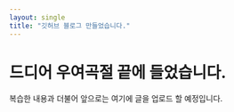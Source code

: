 ```yaml
---
layout: single
title: "깃허브 블로그 만들었습니다."
---
```


# 드디어 우여곡절 끝에 들었습니다.
복습한 내용과 더불어 앞으로는 여기에 글을 업로드 할 예정입니다.
